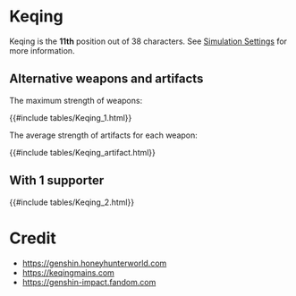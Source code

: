 # Keqing

Keqing is the **11th** position out of 38 characters. See [Simulation Settings](./simulation_settings.md) for more information.

## Alternative weapons and artifacts

The maximum strength of weapons:

{{#include tables/Keqing_1.html}}

The average strength of artifacts for each weapon:

{{#include tables/Keqing_artifact.html}}

## With 1 supporter

{{#include tables/Keqing_2.html}}

# Credit

- <https://genshin.honeyhunterworld.com>
- <https://keqingmains.com>
- <https://genshin-impact.fandom.com>

